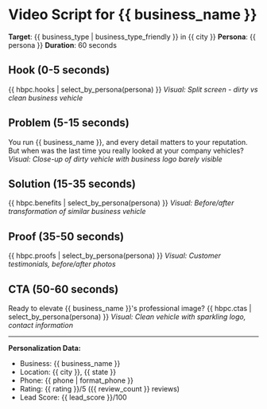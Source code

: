 # Video Script for {{ business_name }}
**Target**: {{ business_type | business_type_friendly }} in {{ city }}
**Persona**: {{ persona }}
**Duration**: 60 seconds

## Hook (0-5 seconds)
{{ hbpc.hooks | select_by_persona(persona) }}
*Visual: Split screen - dirty vs clean business vehicle*

## Problem (5-15 seconds)
You run {{ business_name }}, and every detail matters to your reputation. But when was the last time you really looked at your company vehicles?
*Visual: Close-up of dirty vehicle with business logo barely visible*

## Solution (15-35 seconds)
{{ hbpc.benefits | select_by_persona(persona) }}
*Visual: Before/after transformation of similar business vehicle*

## Proof (35-50 seconds)  
{{ hbpc.proofs | select_by_persona(persona) }}
*Visual: Customer testimonials, before/after photos*

## CTA (50-60 seconds)
Ready to elevate {{ business_name }}'s professional image?
{{ hbpc.ctas | select_by_persona(persona) }}
*Visual: Clean vehicle with sparkling logo, contact information*

---
**Personalization Data:**
- Business: {{ business_name }}
- Location: {{ city }}, {{ state }}
- Phone: {{ phone | format_phone }}
- Rating: {{ rating }}/5 ({{ review_count }} reviews)
- Lead Score: {{ lead_score }}/100
